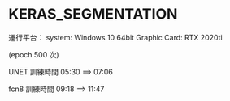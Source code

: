 # KERAS_SEGMENTATION

運行平台：
system: Windows 10 64bit
Graphic Card: RTX 2020ti

(epoch 500 次)

UNET 
訓練時間 05:30 ==> 07:06

fcn8
訓練時間 09:18 ==> 11:47
